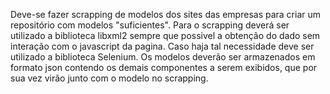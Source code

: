 Deve-se fazer scrapping de modelos dos sites das empresas para criar um repositório com modelos "suficientes". Para o scrapping deverá ser utilizado a biblioteca libxml2 sempre que possivel a obtenção do dado sem interação com o javascript da pagina. Caso haja tal necessidade deve ser utilizado a biblioteca Selenium. Os modelos deverão ser armazenados em formato json contendo os demais componentes a serem exibidos, que por sua vez virão junto com o modelo no scrapping.
